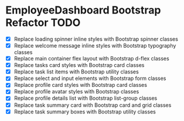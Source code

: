 # EmployeeDashboard Bootstrap Refactor TODO

- [x] Replace loading spinner inline styles with Bootstrap spinner classes
- [x] Replace welcome message inline styles with Bootstrap typography classes
- [x] Replace main container flex layout with Bootstrap d-flex classes
- [x] Replace tasks card styles with Bootstrap card classes
- [x] Replace task list items with Bootstrap utility classes
- [x] Replace select and input elements with Bootstrap form classes
- [x] Replace profile card styles with Bootstrap card classes
- [x] Replace profile avatar styles with Bootstrap classes
- [x] Replace profile details list with Bootstrap list-group classes
- [x] Replace task summary card with Bootstrap card and grid classes
- [x] Replace task summary boxes with Bootstrap utility classes

